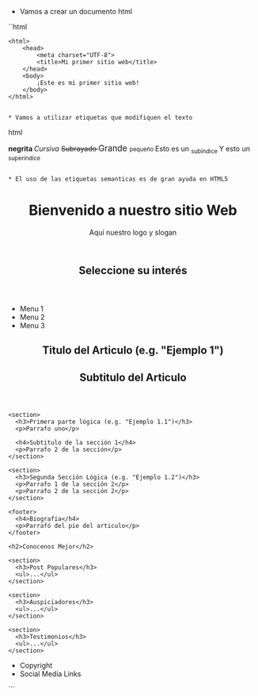 * Vamos a crear un documento html

``html
<!DOCTYPE html>
    <html>
        <head>
            <meta charset="UTF-8">
            <title>Mi primer sitio web</title>
        </head>
        <body>
            ¡Este es mi primer sitio web!
        </body>
    </html>
```

* Vamos a utilizar etiquetas que modifiquen el texto

```
html
	<p>
		<strong> negrita </strong>
		<em> Cursiva </em>
		<del> Subrayado </del>
		<big> Grande </big>
		<small> pequeño </small>
		Esto es un <sub> subíndice </sub>
		Y esto un <sup> superíndice </sup>
	</p>
```

* El uso de las etiquetas semanticas es de gran ayuda en HTML5

```
<body>

  <header>
    <h1>Bienvenido a nuestro sitio Web</h1>
    <p>Aquí nuestro logo y slogan</p>
  </header>

  <nav>
    <header>
      <h2>Seleccione su interés</h2>
    </header>
    <ul>
      <li>Menu 1</li>
      <li>Menu 2</li>
      <li>Menu 3</li>
    </ul>
  </nav>

  <article>
    <header>
      <h1>Titulo del Articulo (e.g. "Ejemplo 1")</h1>
      <h2>Subtitulo del Articulo</h2>
    </header>

    <section>
      <h3>Primera parte lógica (e.g. "Ejemplo 1.1")</h3>
      <p>Parrafo uno</p>

      <h4>Subtitulo de la sección 1</h4>
      <p>Parrafo 2 de la sección</p>
    </section>

    <section>
      <h3>Segunda Sección Lógica (e.g. "Ejemplo 1.2")</h3>
      <p>Parrafo 1 de la sección 2</p>
      <p>Parrafo 2 de la sección 2</p>
    </section>

    <footer>
      <h4>Biografía</h4>
      <p>Parrafó del pie del articulo</p>
    </footer>

  </article>

  <aside>

    <h2>Conocenos Mejor</h2>

    <section>
      <h3>Post Populares</h3>
      <ul>...</ul>
    </section>

    <section>
      <h3>Auspiciadores</h3>
      <ul>...</ul>
    </section>

    <section>
      <h3>Testimonios</h3>
      <ul>...</ul>
    </section>

  </aside>

  <footer>
    <ul>
      <li>Copyright</li>
      <li>Social Media Links</li>
    </ul>
  </footer>

</body>
```

